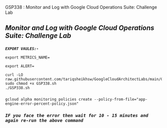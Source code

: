 GSP338 :  Monitor and Log with Google Cloud Operations Suite: Challenge Lab 

## ***Monitor and Log with Google Cloud Operations Suite: Challenge Lab***

### 

***```EXPORT VAULES:-```*** 

```
export METRICS_NAME=
```

```
export ALERT=
```

```
curl -LO raw.githubusercontent.com/tariqsheikhsw/GoogleCloudArchitectLabs/main/GSP338.sh
sudo chmod +x GSP338.sh
./GSP338.sh
```

###

```
gcloud alpha monitoring policies create --policy-from-file="app-engine-error-percent-policy.json"
```

### ***```IF you face the error then wait for 10 - 15 minutes and again re-run the above command```*** 

###
###
### 
